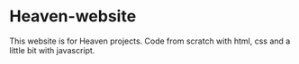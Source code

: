 # Heaven-website

This website is for Heaven projects. Code from scratch with html, css and a little bit with javascript.
